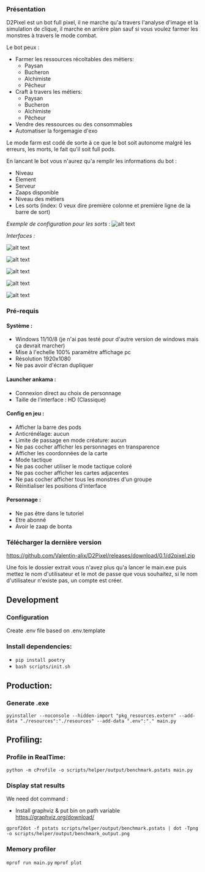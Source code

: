### Présentation

D2Pixel est un bot full pixel, il ne marche qu'a travers l'analyse d'image et la simulation de clique, il marche en arrière plan sauf si vous voulez farmer les monstres à travers le mode combat.

Le bot peux :
- Farmer les ressources récoltables des métiers:
  - Paysan
  - Bucheron
  - Alchimiste
  - Pêcheur
- Craft à travers les métiers:
  - Paysan
  - Bucheron
  - Alchimiste
  - Pêcheur
- Vendre des ressources ou des consommables
- Automatiser la forgemagie d'exo

Le mode farm est codé de sorte à ce que le bot soit autonome malgré les erreurs, les morts, le fait qu'il soit full pods.

En lancant le bot vous n'aurez qu'a remplir les informations du bot :
- Niveau
- Élement
- Serveur
- Zaaps disponible
- Niveau des métiers
- Les sorts (index: 0 veux dire première colonne et première ligne de la barre de sort)

_Exemple de configuration pour les sorts_ :
![alt text](docs/gameplay_spell_example.png)

_Interfaces :_

![alt text](docs/farm_page.png)

![alt text](docs/craft_page.png)

![alt text](docs/sell_page.png)

![alt text](docs/fm_page.png)

![alt text](docs/analysis_page.png)

### Pré-requis

#### Système : 
- Windows 11/10/8 (je n'ai pas testé pour d'autre version de windows mais ça devrait marcher)
- Mise à l'echelle 100% paramètre affichage pc
- Résolution 1920x1080
- Ne pas avoir d'écran dupliquer

#### Launcher ankama :
- Connexion direct au choix de personnage
- Taille de l'interface : HD (Classique)

#### Config en jeu :
- Afficher la barre des pods
- Anticrénélage: aucun
- Limite de passage en mode créature: aucun
- Ne pas cocher afficher les personnages en transparence
- Afficher les coordonnées de la carte
- Mode tactique
- Ne pas cocher utiliser le mode tactique coloré
- Ne pas cocher afficher les cartes adjacentes
- Ne pas cocher afficher tous les monstres d'un groupe
- Réinitialiser les positions d'interface

#### Personnage :
- Ne pas être dans le tutoriel
- Etre abonné
- Avoir le zaap de bonta

### Télécharger la dernière version

https://github.com/Valentin-alix/D2Pixel/releases/download/0.1/d2pixel.zip

Une fois le dossier extrait vous n'avez plus qu'a lancer le main.exe
puis mettez le nom d'utilisateur et le mot de passe que vous souhaitez, si le nom d'utilisateur n'existe pas, un compte est créer.

## Development

### Configuration

Create .env file based on .env.template

### Install dependencies:
- `pip install poetry`
- `bash scripts/init.sh`

## Production:

### Generate .exe
`pyinstaller --noconsole --hidden-import "pkg_resources.extern" --add-data "./resources":"./resources" --add-data ".env":"." main.py`

## Profiling:

### Profile in RealTime:
`python -m cProfile -o scripts/helper/output/benchmark.pstats main.py`

### Display stat results
We need dot command :

- Install graphviz & put bin on path variable
  https://graphviz.org/download/

`gprof2dot -f pstats scripts/helper/output/benchmark.pstats | dot -Tpng -o scripts/helper/output/benchmark_output.png`

### Memory profiler
`mprof run main.py`
`mprof plot`